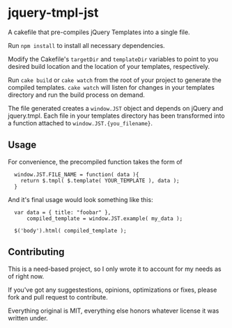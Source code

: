 # jquery-tmpl-jst

A cakefile that pre-compiles jQuery Templates into a single file.

Run `npm install` to install all necessary dependencies.

Modify the Cakefile's `targetDir` and `templateDir` variables to point
to you desired build location and the location of your templates,
respectively.

Run `cake build` or `cake watch` from the root of your project to
generate the compiled templates. `cake watch` will listen for changes in
your templates directory and run the build process on demand.

The file generated creates a `window.JST` object and depends on jQuery and
jquery.tmpl. Each file in your templates directory has been transformed
into a function attached to `window.JST.{you_filename}`.

## Usage

For convenience, the precompiled function takes the form of

      window.JST.FILE_NAME = function( data ){
        return $.tmpl( $.template( YOUR_TEMPLATE ), data );
      }

And it's final usage would look something like this:

      var data = { title: "foobar" },
          compiled_template = window.JST.example( my_data );

      $('body').html( compiled_template );

## Contributing

This is a need-based project, so I only wrote it to account for my
needs as of right now.

If you've got any suggestestions, opinions, optimizations or fixes,
please fork and pull request to contribute.

Everything original is MIT, everything else honors whatever license it
was written under.
